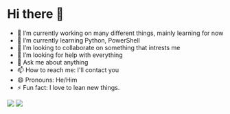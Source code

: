 <!--
**sebtech33/sebtech33** is a ✨ _special_ ✨ repository because its `README.md` (this file) appears on your GitHub profile.

Here are some ideas to get you started:

- 🔭 I’m currently working on ...
- 🌱 I’m currently learning ...
- 👯 I’m looking to collaborate on ...
- 🤔 I’m looking for help with ...
- 💬 Ask me about ...
- 📫 How to reach me: ...
- 😄 Pronouns: ...
- ⚡ Fun fact: ...
-->
# Hi there 👋

- 🔭 I’m currently working on many different things, mainly learning for now
- 🌱 I’m currently learning Python, PowerShell
- 👯 I’m looking to collaborate on something that intrests me
- 🤔 I’m looking for help with everything
- 💬 Ask me about anything
- 📫 How to reach me: I'll contact you
- 😄 Pronouns: He/Him
- ⚡ Fun fact: I love to lean new things.

<!-- Theme the widgets with &theme=<theme_name> -->
<img src="https://github-readme-stats.vercel.app/api?username=sebtech33&show_icons=true&theme=dark"/>

<!-- add &layout=compact at the en for a more compact view -->
<img src="https://github-readme-stats.vercel.app/api/top-langs?username=sebtech33&theme=dark"/>
